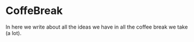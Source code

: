 # CoffeBreak

In here we write about all the ideas we have in all the coffee break we take (a lot).
